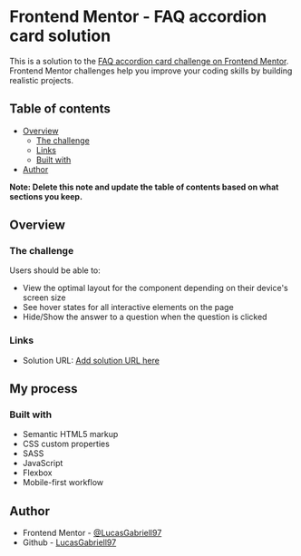 # Frontend Mentor - FAQ accordion card solution

This is a solution to the [FAQ accordion card challenge on Frontend Mentor](https://www.frontendmentor.io/challenges/faq-accordion-card-XlyjD0Oam). Frontend Mentor challenges help you improve your coding skills by building realistic projects. 

## Table of contents

- [Overview](#overview)
  - [The challenge](#the-challenge)
  - [Links](#links)
  - [Built with](#built-with)
- [Author](#author)

**Note: Delete this note and update the table of contents based on what sections you keep.**

## Overview

### The challenge

Users should be able to:

- View the optimal layout for the component depending on their device's screen size
- See hover states for all interactive elements on the page
- Hide/Show the answer to a question when the question is clicked

### Links

- Solution URL: [Add solution URL here](https://lucasgabriell97.github.io/faq-accordion-card/)

## My process

### Built with

- Semantic HTML5 markup
- CSS custom properties
- SASS
- JavaScript
- Flexbox
- Mobile-first workflow

## Author

- Frontend Mentor - [@LucasGabriell97](https://www.frontendmentor.io/profile/LucasGabriell97)
-  Github - [LucasGabriell97](https://github.com/LucasGabriell97)
